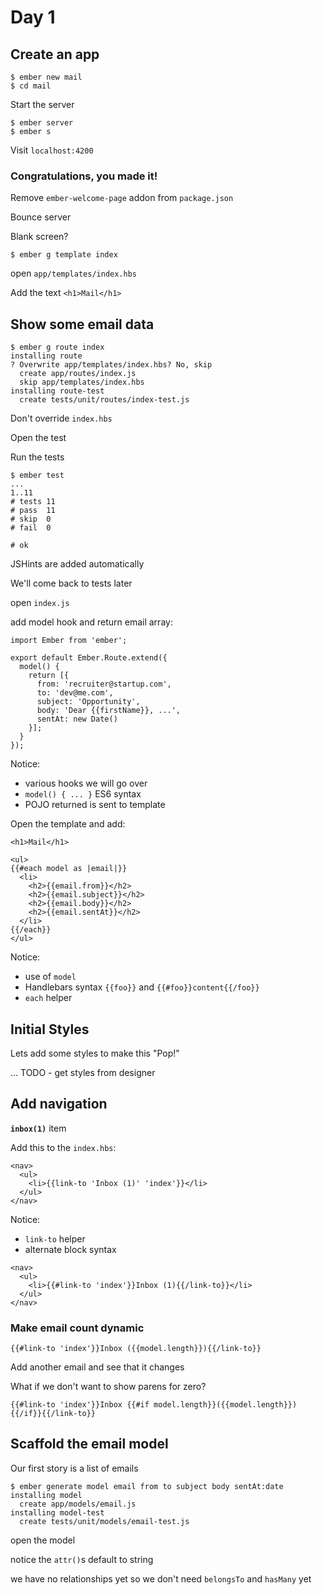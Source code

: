 # Day 1

## Create an app

```
$ ember new mail
$ cd mail
```

Start the server
```
$ ember server
$ ember s
```

Visit `localhost:4200`

### Congratulations, you made it!

Remove `ember-welcome-page` addon from `package.json`

Bounce server

Blank screen?

```
$ ember g template index
```

open `app/templates/index.hbs`

Add the text `<h1>Mail</h1>`

## Show some email data

```
$ ember g route index
installing route
? Overwrite app/templates/index.hbs? No, skip
  create app/routes/index.js
  skip app/templates/index.hbs
installing route-test
  create tests/unit/routes/index-test.js
```

Don't override `index.hbs`

Open the test

Run the tests

```
$ ember test
...
1..11
# tests 11
# pass  11
# skip  0
# fail  0

# ok
```

JSHints are added automatically

We'll come back to tests later

open `index.js`

add model hook and return email array:

```
import Ember from 'ember';

export default Ember.Route.extend({
  model() {
    return [{
      from: 'recruiter@startup.com',
      to: 'dev@me.com',
      subject: 'Opportunity',
      body: 'Dear {{firstName}}, ...',
      sentAt: new Date()
    }];
  }
});
```

Notice:

* various hooks we will go over
* `model() { ... }` ES6 syntax
* POJO returned is sent to template

Open the template and add:

```
<h1>Mail</h1>

<ul>
{{#each model as |email|}}
  <li>
    <h2>{{email.from}}</h2>
    <h2>{{email.subject}}</h2>
    <h2>{{email.body}}</h2>
    <h2>{{email.sentAt}}</h2>
  </li>
{{/each}}
</ul>
```

Notice:

* use of `model`
* Handlebars syntax `{{foo}}` and `{{#foo}}content{{/foo}}`
* `each` helper

## Initial Styles

Lets add some styles to make this "Pop!"

... TODO - get styles from designer

## Add navigation

**`inbox(1)`** item

Add this to the `index.hbs`:

```
<nav>
  <ul>
    <li>{{link-to 'Inbox (1)' 'index'}}</li>
  </ul>
</nav>
```

Notice:
* `link-to` helper
* alternate block syntax

```
<nav>
  <ul>
    <li>{{#link-to 'index'}}Inbox (1){{/link-to}}</li>
  </ul>
</nav>
```
### Make email count dynamic

```
{{#link-to 'index'}}Inbox ({{model.length}}){{/link-to}}
```

Add another email and see that it changes

What if we don't want to show parens for zero?

```
{{#link-to 'index'}}Inbox {{#if model.length}}({{model.length}}){{/if}}{{/link-to}}
```

## Scaffold the email model

Our first story is a list of emails

```
$ ember generate model email from to subject body sentAt:date
installing model
  create app/models/email.js
installing model-test
  create tests/unit/models/email-test.js
```


open the model

notice the `attr()`s default to string

we have no relationships yet so we don't need `belongsTo` and `hasMany` yet
